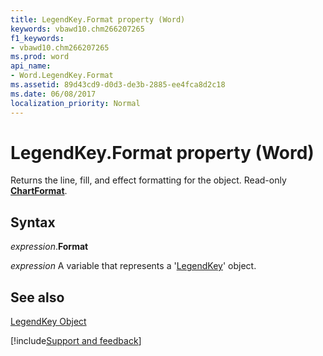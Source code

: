 ```yaml
---
title: LegendKey.Format property (Word)
keywords: vbawd10.chm266207265
f1_keywords:
- vbawd10.chm266207265
ms.prod: word
api_name:
- Word.LegendKey.Format
ms.assetid: 89d43cd9-d0d3-de3b-2885-ee4fca8d2c18
ms.date: 06/08/2017
localization_priority: Normal
---
```



# LegendKey.Format property (Word)

Returns the line, fill, and effect formatting for the object. Read-only  **[ChartFormat](Word.ChartFormat.md)**.


## Syntax

_expression_.**Format**

_expression_ A variable that represents a '[LegendKey](Word.LegendKey.md)' object.


## See also


[LegendKey Object](Word.LegendKey.md)

[!include[Support and feedback](~/includes/feedback-boilerplate.md)]
